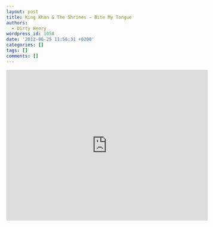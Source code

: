 ```yaml
---
layout: post
title: King Khan & The Shrines - Bite My Tongue
authors:
  - Dirty Henry
wordpress_id: 1058
date: '2012-06-25 11:56:31 +0200'
categories: []
tags: []
comments: []
---
```

<iframe width="540" height="405" src="http://www.youtube.com/embed/xtZccp4vtLQ" frameborder="0" allowfullscreen></iframe>
